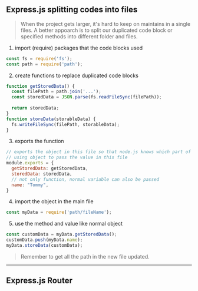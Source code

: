 ## Express.js splitting codes into files
> When the project gets larger, it's hard to keep on maintains in a single files. A better appoarch is to split our duplicated code block or specified methods into different folder and files.
1. import (require) packages that the code blocks used
```js
const fs = require('fs');
const path = require('path');
```
2. create functions to replace duplicated code blocks
```js
function getStoredData() {
  const filePath = path.join('...');
  const storedData = JSON.parse(fs.readFileSync(filePath));
  
  return storedData;
}
function storeData(storableData) {
  fs.writeFileSync(filePath, storableData);
}
```
3. exports the function
```js
// exports the object in this file so that node.js knows which part of the file can be access by other files.
// using object to pass the value in this file
module.exports = {
  getStoredData: getStoredData,
  storedData: storedData,
  // not only function, normal variable can also be passed
  name: "Tommy",
}
```
4. import the object in the main file
```js
const myData = require('path/fileName');
```
5. use the method and value like normal object
```js
const customData = myData.getStoredData();
customData.push(myData.name);
myData.storeData(customData);
```
> Remember to get all the path in the new file updated.
---

## Express.js Router

